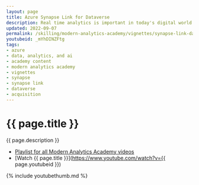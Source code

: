 ```yaml
---
layout: page
title: Azure Synapse Link for Dataverse
description: Real time analytics is important in today's digital world and that's where Synapse Link for Dataverse can help connect Microsoft Dataverse to Azure Synapse Analytics for accelerate time to insight. In this session, we will explore how Synapse Link for Dataverse works, and how it can power near real time analytics on your business application data.
updated: 2022-09-07
permalink: /skilling/modern-analytics-academy/vignettes/synapse-link-dataverse
youtubeid: _mYhDINZFtg
tags: 
- azure
- data, analytics, and ai
- academy content
- modern analytics academy
- vignettes
- synapse
- synapse link
- dataverse
- acquisition
---
```


# {{ page.title }}

{{ page.description }}

* [Playlist for all Modern Analytics Academy videos](https://www.youtube.com/playlist?list=PL8_VXqhvJI9DtxeuFmmQ0V6Z_zL0MXnnI)
* [Watch {{ page.title }}](https://www.youtube.com/watch?v={{ page.youtubeid }})

{% include youtubethumb.md 
%}